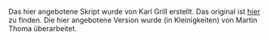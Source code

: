 Das hier angebotene Skript wurde von Karl Grill erstellt.
Das original ist [hier](http://www.ci.tuwien.ac.at/~grill/) zu finden. Die hier
angebotene Version wurde (in Kleinigkeiten) von Martin Thoma überarbeitet.